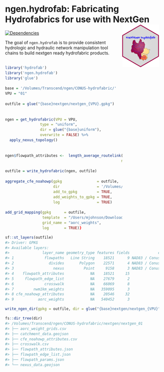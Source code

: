 
<!-- README.md is generated from README.Rmd. Please edit that file -->

# ngen.hydrofab: Fabricating Hydrofabrics for use with NextGen <img src='man/figures/imgfile.png' align="right" height="139" />

<!-- badges: start -->

[![Dependencies](https://img.shields.io/badge/dependencies-16/91-red?style=flat)](#)
<!-- badges: end -->

The goal of `ngen.hydrofab` is to provide consistent hydrologic and
hydraulic network manipulation tool chains to build nextgen ready
hydrofabric products.

``` r

library('hydrofab')
library('ngen.hydrofab')
library('glue')

base = '/Volumes/Transcend/ngen/CONUS-hydrofabric/'
VPU = "01"

outfile = glue("{base}nextgen/nextgen_{VPU}.gpkg")


ngen = get_hydrofabric(VPU = VPU, 
                type = "uniform",
                dir = glue("{base}uniform"),
                overwrite = FALSE) %>% 
  apply_nexus_topology()


ngen$flowpath_attributes <-  length_average_routelink(flowpaths = ngen$flowpaths,
                                                     rl_path = get_routelink_path())

outfile = write_hydrofabric(ngen, outfile)

aggregate_cfe_noahowp(gpkg                = outfile,
                      dir                 = '/Volumes/Transcend/nwmCONUS-v216/',
                      add_to_gpkg         = TRUE,
                      add_weights_to_gpkg = TRUE,
                      log                 = TRUE)

add_grid_mapping(gpkg      = outfile,
                 template  = "/Users/mjohnson/Downloads/AORC-OWP_2012063021z.nc4",
                 grid_name = "aorc_weights",
                 log       = TRUE)}
```

``` r
sf::st_layers(outfile)
#> Driver: GPKG 
#> Available layers:
#>               layer_name geometry_type features fields             crs_name
#> 1              flowpaths   Line String    18521      9 NAD83 / Conus Albers
#> 2                divides       Polygon    22571      4 NAD83 / Conus Albers
#> 3                  nexus         Point     9158      3 NAD83 / Conus Albers
#> 4    flowpath_attributes            NA    18521     15                 <NA>
#> 5     flowpath_edge_list            NA    27679      2                 <NA>
#> 6              crosswalk            NA    66069      8                 <NA>
#> 7         nwm1km_weights            NA   359095      3                 <NA>
#> 8 cfe_noahowp_attributes            NA    20546     32                 <NA>
#> 9           aorc_weights            NA   540452      3                 <NA>
```

``` r
write_ngen_dir(gpkg = outfile, dir = glue("{base}nextgen/nextgen_{VPU}"))
```

``` r
fs::dir_tree(dir)
#> /Volumes/Transcend/ngen/CONUS-hydrofabric/nextgen/nextgen_01
#> ├── aorc_weight_grids.csv
#> ├── catchment_data.geojson
#> ├── cfe_noahowp_attributes.csv
#> ├── crosswalk.csv
#> ├── flowpath_attributes.json
#> ├── flowpath_edge_list.json
#> ├── flowpath_params.json
#> └── nexus_data.geojson
```
